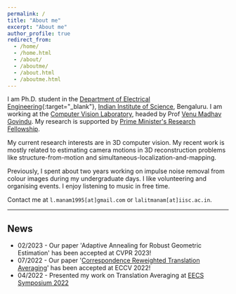 ```yaml
---
permalink: /
title: "About me"
excerpt: "About me"
author_profile: true
redirect_from: 
  - /home/
  - /home.html
  - /about/
  - /aboutme/
  - /about.html
  - /aboutme.html
---
```

I am Ph.D. student in the [Department of Electrical Engineering](https://ee.iisc.ac.in/){:target="_blank"}, [Indian Institute of Science](https://iisc.ac.in/), Bengaluru. I am working at the [Computer Vision Laboratory](https://ee.iisc.ac.in/cvlab/), headed by Prof [Venu Madhav Govindu](https://ee.iisc.ac.in/~venu/). My research is supported by [Prime Minister's Research Fellowship](https://www.pmrf.in/).

My current research interests are in 3D computer vision. My recent work is mostly related to estimating camera motions in 3D reconstruction problems like structure-from-motion and simultaneous-localization-and-mapping.

Previously, I spent about two years working on impulse noise removal from colour images during my undergraduate days. I like volunteering and organising events. I enjoy listening to music in free time.

Contact me at `l.manam1995[at]gmail.com` or `lalitmanam[at]iisc.ac.in`.


----------------------------------------------------------------------------------------------------

News
---
* 02/2023 - Our paper 'Adaptive Annealing for Robust Geometric Estimation' has been accepted at CVPR 2023!
* 07/2022 - Our paper '[Correspondence Reweighted Translation Averaging](https://ee.iisc.ac.in/cvlab/research/creta/)' has been accepted at ECCV 2022!
* 04/2022 - Presented my work on Translation Averaging at [EECS Symposium 2022](https://eecs.iisc.ac.in/EECS2022/student_abstracts.html#lalit_ee)
